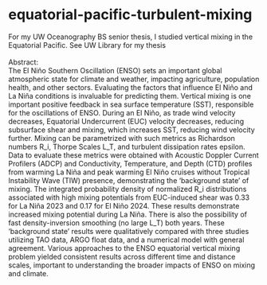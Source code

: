 # equatorial-pacific-turbulent-mixing
For my UW Oceanography BS senior thesis, I studied vertical mixing in the Equatorial Pacific. See UW Library for my thesis <br>
<br>
Abstract: <br>
The El Niño Southern Oscillation (ENSO) sets an important global atmospheric state for climate and weather, impacting agriculture, population health, and other sectors. Evaluating the factors that influence El Niño and La Niña conditions is invaluable for predicting them. Vertical mixing is one important positive feedback in sea surface temperature (SST), responsible for the oscillations of ENSO. During an El Niño, as trade wind velocity decreases, Equatorial Undercurrent (EUC) velocity decreases, reducing subsurface shear and mixing, which increases SST, reducing wind velocity further. Mixing can be parametrized with such metrics as Richardson numbers R_i, Thorpe Scales L_T, and turbulent dissipation rates epsilon. Data to evaluate these metrics were obtained with Acoustic Doppler Current Profilers (ADCP) and Conductivity, Temperature, and Depth (CTD) profiles from warming La Niña and peak warming El Niño cruises without Tropical Instability Wave (TIW) presence, demonstrating the ‘background state’ of mixing. The integrated probability density of normalized R_i distributions associated with high mixing potentials from EUC-induced shear was 0.33 for La Niña 2023 and 0.17 for El Niño 2024. These results demonstrate increased mixing potential during La Niña. There is also the possibility of fast density-inversion smoothing (no large L_T) both years. These ‘background state’ results were qualitatively compared with three studies utilizing TAO data, ARGO float data, and a numerical model with general agreement. Various approaches to the ENSO equatorial vertical mixing problem yielded consistent results across different time and distance scales, important to understanding the broader impacts of ENSO on mixing and climate.
